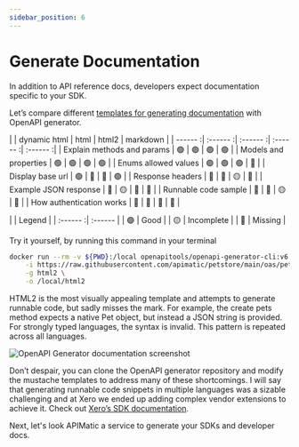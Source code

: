 ```yaml
---
sidebar_position: 6
---
```


# Generate Documentation

In addition to API reference docs, developers expect documentation specific to your SDK.  

Let’s compare different [templates for generating documentation](https://openapi-generator.tech/docs/generators#documentation-generators) with OpenAPI generator.


|   | dynamic html | html | html2 | markdown |
| ------ :| :------ :|  :------ :|  :------ :| :------ :| 
| Explain methods and params | 🟢 | 🟢  | 🟢 | 🟢 |
| Models and properties | 🟢 | 🟢 | 🟢 | 🟢 |
| Enums allowed values | 🟢 | 🟢  | 🟢 | 🔴 |
| Display base url | 🟢 | 🔴 | 🔴 | 🟢 |
| Response headers | 🔴 | 🔴 | 🟡  | 🔴 |
| Example JSON response | 🔴 | 🟡 | 🔴 | 🔴 |
| Runnable code sample | 🔴 | 🔴 | 🟡 | 🔴 |
| How authentication works | 🔴 | 🔴 | 🔴 | 🔴 |

|   | Legend  |
| :------ :| :------ | 
| 🟢 | Good | 
| 🟡 | Incomplete | 
| 🔴 | Missing | 

Try it yourself, by running this command in your terminal

``` bash
docker run --rm -v ${PWD}:/local openapitools/openapi-generator-cli:v6.2.1 generate \
    -i https://raw.githubusercontent.com/apimatic/petstore/main/oas/petstore.yaml \
    -g html2 \
    -o /local/html2
```

HTML2 is the most visually appealing template and attempts to generate runnable code, but sadly misses the mark.  For example, the create pets method expects a native Pet object, but instead a JSON string is provided. For strongly typed languages, the syntax is invalid.  This pattern is repeated across all languages. 

![OpenAPI Generator documentation screenshot](/img/oas-documentation2.png)

Don’t despair, you can clone the OpenAPI generator repository and modify the mustache templates to address many of these shortcomings. I will say that generating runnable code snippets in multiple languages was a sizable challenging and at Xero we ended up adding complex vendor extensions to achieve it. Check out [Xero’s SDK documentation](https://xeroapi.github.io/xero-node/accounting/index.html).

Next, let's look APIMatic a service to generate your SDKs and developer docs.
